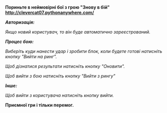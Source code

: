 **Пориньте в неймовірні бої з грою "Знову в бій" http://clevercat07.pythonanywhere.com/** 

***Авторизація:***

*Якщо новий користувач, то він буде автоматично зареєстрований.*

***Процес бою:***

*Виберіть куди нанести удар і зробити блок, коли будете готові натисніть кнопку "Вийти на ринг".*

*Щоб дізнатися результати натисніть кнопку "Оновити".*

*Щоб вийти з бою натисніть кнопку "Вийти з рингу"*

***Інше:***

*Щоб вийти з користувача натисніть кнопку вийти.*

**Приємної гри і тільки перемог.**
